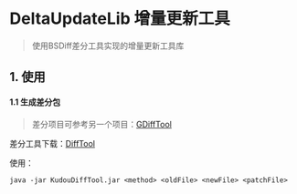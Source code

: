 # DeltaUpdateLib 增量更新工具
> 使用BSDiff差分工具实现的增量更新工具库

## 1. 使用

#### 1.1 生成差分包

> 差分项目可参考另一个项目：[GDiffTool](https://github.com/gzasgjq/GDiffTool)

差分工具下载：[DiffTool](diffTools/DiffTool.jar)

使用：
```
java -jar KudouDiffTool.jar <method> <oldFile> <newFile> <patchFile>
```